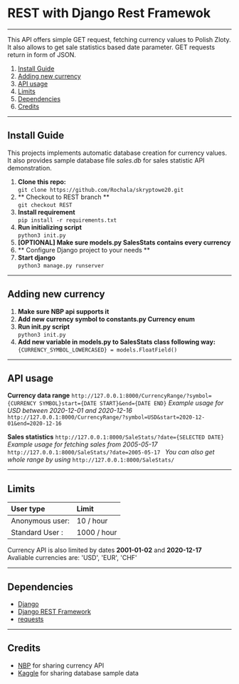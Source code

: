 # REST with Django Rest Framewok

---

This API offers simple GET request, fetching currency values to Polish Zloty. It also allows to get sale statistics based date parameter.
GET requests return in form of JSON.

1. [Install Guide](#install-guide)
1. [Adding new currency](#adding-new-currency)
1. [API usage](#api-usage)
1. [Limits](#limits)
1. [Dependencies](#dependencies)
1. [Credits](#credits)

---

## Install Guide
This projects implements automatic database creation for currency values. It also provides sample database file *sales.db* for sales statistic API demonstration.

1. **Clone this repo:**   
```git clone https://github.com/Rochala/skryptowe20.git ```
1. ** Checkout to REST branch **  
``` git checkout REST ```
1. **Install requirement**  
``` pip install -r requirements.txt ```
1. **Run initializing script**  
``` python3 init.py ```
1. **[OPTIONAL] Make sure models.py SalesStats contains every currency**  
1. ** Configure Django project to your needs **  
1. **Start django**  
``` python3 manage.py runserver ```

---

## Adding new currency
1. **Make sure NBP api supports it**  
1. **Add new currency symbol to constants.py Currency enum**  
1. **Run init.py script**  
```python3 init.py```
1. **Add new variable in models.py to SalesStats class following way:**  
```{CURRENCY_SYMBOL_LOWERCASED} = models.FloatField()```

---

## API usage
**Currency data range**
``` http://127.0.0.1:8000/CurrencyRange/?symbol={CURRENCY SYMBOL}start={DATE START}&end={DATE END} ```
*Example usage for USD between 2020-12-01 and 2020-12-16*
``` http://127.0.0.1:8000/CurrencyRange/?symbol=USD&start=2020-12-01&end=2020-12-16 ```

**Sales statistics**
```http://127.0.0.1:8000/SaleStats/?date={SELECTED DATE}```
*Example usage for fetching sales from 2005-05-17*
```http://127.0.0.1:8000/SaleStats/?date=2005-05-17 ```
*You can also get whole range by using*
```http://127.0.0.1:8000/SaleStats/```

---
## Limits
|User type | Limit |
|:-|:-
| Anonymous user: | 10 / hour |
|Standard User : | 1000 / hour |

Currency API is also limited by dates **2001-01-02** and **2020-12-17**  
Avaliable currencies are: 'USD', 'EUR', 'CHF'

---

## Dependencies
* [Django](https://www.djangoproject.com/)
* [Django REST Framework](https://www.django-rest-framework.org/)
* [requests](https://github.com/psf/requests)

---

## Credits
* [NBP](https://api.nbp.pl/en.html) for sharing currency API 
* [Kaggle](https://www.kaggle.com/kyanyoga/sample-sales-data/?select=sales_data_sample.csv) for sharing database sample data
